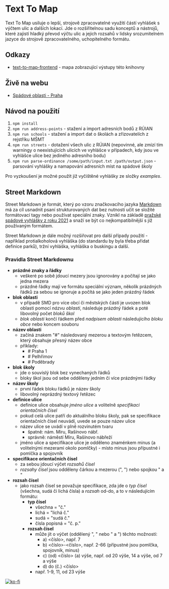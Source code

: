 # Text To Map
Text To Map usiluje o lepší, strojově zpracovatelné využití částí vyhlášek s výčtem ulic a dalších lokací. Jde o rozšiřitelnou sadu konceptů a nástrojů, které zajistí hladký převod výčtu ulic a jejich rozsahů v lidsky srozumitelném jazyce do strojově zpracovatelného, uchopitelného formátu.

## Odkazy
- [text-to-map-frontend](https://github.com/maral/text-to-map-frontend) - mapa zobrazující výstupy této knihovny

## Živě na webu
- [Spádové oblasti - Praha](https://mareklisy.cz/spadovosti-praha/)

## Návod na použití
1. `npm install`
2. `npm run address-points` - stažení a import adresních bodů z RÚIAN
3. `npm run schools` - stažení a import dat o školách a zřizovatelích z rejstříku MŠMT
4. `npm run streets` - dotažení všech ulic z RÚIAN (nepovinné, ale zmizí tím warningy o neexistujících ulicích ve vyhlášce v případech, kdy jsou ve vyhlášce ulice bez jediného adresního bodu)
5. `npm run parse-ordinance /some/path/input.txt /path/output.json` - parsování vyhlášky a namapování adresních míst na spádové školy

Pro vyzkoušení je možné použít již vyčištěné vyhlášky ze složky *examples*.

## Street Markdown
Street Markdown je formát, který po vzoru značkovacího jazyka [Markdown](https://en.wikipedia.org/wiki/Markdown) má za cíl usnadnit psaní strukturovaných dat bez nutnosti učit se složité formátovací tagy nebo používat speciální znaky. Vznikl na základě [pražské spádové vyhlášky z roku 2021](https://www.praha.eu/file/3251117/vyhlaska_c._4.pdf) a snaží se být co nejkompatibilnější s již používaným formátem.

Street Markdown je dále možný rozšiřovat pro další případy použití - například protialkoholová vyhláška (do standardu by byla třeba přidat definice parků), tržní vyhláška, vyhláška o buskingu a další.

### Pravidla Street Markdownu

* **prázdné znaky a řádky**
    * veškeré po sobě jdoucí mezery jsou ignorovány a počítají se jako jedna mezera
    * prázdné řádky mají ve formátu speciální význam, několik prázdných řádků za sebou se ignoruje a počítá se jako jeden prázdný řádek
* **blok oblasti**
    * v případě SMD pro více obcí či městských částí je uvozen blok oblasti pomocí _názvu oblasti_, následuje prázdný řádek a poté libovolný počet _bloků škol_
    * _blok oblasti_ končí řádkem před _nadpisem oblasti_ následujícího _bloku obce_ nebo koncem souboru
* **název oblasti**
    * začíná znakem "#" následovaný mezerou a textovým řetězcem, který obsahuje přesný název obce
    * příklady:
       * \# Praha 1
       * \# Pelhřimov
       * \# Poděbrady
* **blok školy**
    * jde o souvislý blok bez vynechaných řádků
    * bloky škol jsou od sebe odděleny jedním či více prázdnými řádky
* **název školy**
    * první řádek bloku řádků je název školy
    * libovolný neprázdný textový řetězec
* **definice ulice**
    * definice ulice obsahuje _jméno ulice_ a volitelně _specifikaci orientačních čísel_
    * pokud celá ulice patří do aktuálního bloku školy, pak se specifikace orientačních čísel neuvádí, uvede se pouze název ulice
    * název ulice se uvádí v plně rozvinutém tvaru
        * špatně: nám. Míru, Rašínovo nábř.
        * správně: náměstí Míru, Rašínovo nábřeží
    * jméno ulice a specifikace ulice je odděleno znaménkem minus (a volitelnými mezerami okolo pomlčky) - místo minus jsou přípustné i pomlčka a spojovník
* **specifikace orientačních čísel**
    * za sebou jdoucí výčet _rozsahů čísel_
    * _rozsahy čísel_ jsou odděleny čárkou a mezerou (", ") nebo spojkou " a "
* **rozsah čísel**
    * jako rozsah čísel se považuje specifikace, zda jde o _typ čísel_ (všechna, sudá či lichá čísla) a _rozsah_ od-do, a to v následujícím formátu:
        * **typ čísel**
            * všechna = "č."
            * lichá = "lichá č."
            * sudá = "sudá č."
            * čísla popisná = "č. p."
        * **rozsah čísel**
            * může jít o výčet (oddělený ", " nebo " a ") těchto možností:
                * a) <číslo>, např. 7
                * b) <číslo>-<číslo>, např. 2-66 (přípustné jsou pomlčka, spojovník, minus)
                * c) (od) <číslo> (a) výše, např. od 20 výše, 14 a výše, od 7 a výše
                * d) do (č.) <číslo>
            * např. 1-9, 11, od 23 výše

[![ko-fi](https://ko-fi.com/img/githubbutton_sm.svg)](https://ko-fi.com/E1E5JOMLT)
